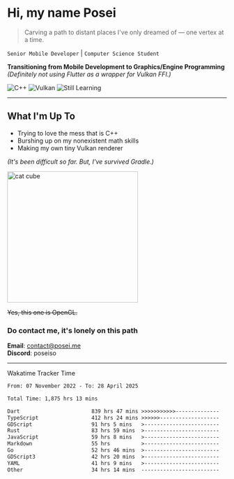 # Hi, my name Posei

> Carving a path to distant places I've only dreamed of — one vertex at a time.

`Senior Mobile Developer` | `Computer Science Student`  

**Transitioning from Mobile Development to Graphics/Engine Programming**  
_(Definitely not using Flutter as a wrapper for Vulkan FFI.)_

![C++](https://img.shields.io/badge/C++-00599C?style=flat&logo=c%2B%2B&logoColor=white)
![Vulkan](https://img.shields.io/badge/Vulkan-AC162C?style=flat&logo=vulkan&logoColor=white)
![Still Learning](https://img.shields.io/badge/Still%20Learning-FFCC00?style=flat&logoColor=white)

---

## What I'm Up To
- Trying to love the mess that is C++
- Burshing up on my nonexistent math skills
- Making my own tiny Vulkan renderer

_(It's been difficult so far. But, I've survived Gradle.)_

  <img src="https://github.com/user-attachments/assets/54c92bc8-af3e-4bf1-b442-e889f1c01633" width="300" alt="cat cube" />

~~Yes, this one is OpenGL.~~  

### Do contact me, it's lonely on this path 

**Email**: [contact@posei.me](mailto:contact@posei.me)  
**Discord**: poseiso

---

Wakatime Tracker Time

<!--START_SECTION:waka-->

```txt
From: 07 November 2022 - To: 28 April 2025

Total Time: 1,875 hrs 13 mins

Dart                       839 hrs 47 mins >>>>>>>>>>>--------------   44.79 %
TypeScript                 412 hrs 24 mins >>>>>>-------------------   22.00 %
GDScript                   91 hrs 5 mins   >------------------------   04.86 %
Rust                       83 hrs 59 mins  >------------------------   04.48 %
JavaScript                 59 hrs 8 mins   >------------------------   03.15 %
Markdown                   55 hrs          >------------------------   02.93 %
Go                         52 hrs 46 mins  >------------------------   02.81 %
GDScript3                  42 hrs 20 mins  >------------------------   02.26 %
YAML                       41 hrs 9 mins   >------------------------   02.19 %
Other                      34 hrs 14 mins  -------------------------   01.83 %
```

<!--END_SECTION:waka-->
